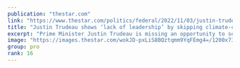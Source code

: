 ```yaml
---
publication: "thestar.com"
link: "https://www.thestar.com/politics/federal/2022/11/03/justin-trudeau-shows-lack-of-leadership-by-skipping-climate-change-conference-critics-charge.html"
title: "Justin Trudeau shows ‘lack of leadership’ by skipping climate-change conference, critics charge"
excerpt: "Prime Minister Justin Trudeau is missing an opportunity to send a strong message about fighting climate change by not attending COP27, this year’s United Nations climate change conference, Green MP El"
image: "https://images.thestar.com/wokJD-pxLiS8BQztqmm9YqFEmg4=/1200x730/smart/filters:cb(1667565802977):format(webp)/https://www.thestar.com/content/dam/thestar/politics/federal/2022/11/03/justin-trudeau-shows-lack-of-leadership-by-skipping-climate-change-conference-critics-charge/justin_trudeau.jpg"
group: pro
rank: 16
---
```


